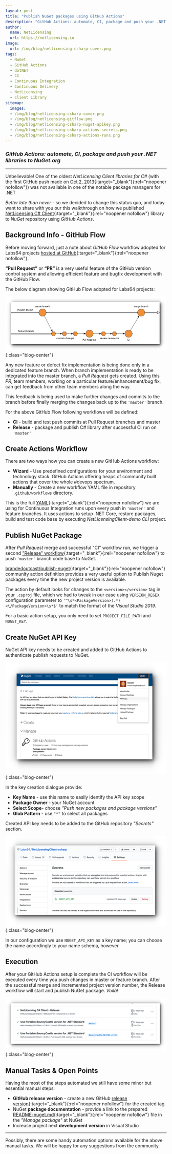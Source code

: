 ```yaml
---
layout: post
title: "Publish NuGet packages using GitHub Actions"
description: "GitHub Actions: automate, CI, package and push your .NET libraries to NuGet.org"
author:
  name: NetLicensing
  url: https://netlicensing.io
image:
  url: /img/blog/netlicensing-csharp-cover.png
tags:
  - NuGet
  - GitHub Actions
  - dotNET
  - CI
  - Continuous Integration
  - Continuous Delivery
  - NetLicensing
  - Client Library
sitemap:
  images:
  - /img/blog/netlicensing-csharp-cover.png
  - /img/blog/netlicensing-gitflow.png
  - /img/blog/netlicensing-csharp-nuget-apikey.png
  - /img/blog/netlicensing-csharp-actions-secrets.png
  - /img/blog/netlicensing-csharp-actions-runs.png
---
```


### *GitHub Actions: automate, CI, package and push your .NET libraries to NuGet.org*

---

Unbelievable! One of the oldest *NetLicensing Client libraries for C#* (with the first GitHub push made on [Oct 2, 2013](https://github.com/Labs64/NetLicensingClient-csharp/commit/9ea3942b0d986907cbf197c8673826aee5123d8a){:target="_blank"}{:rel="noopener nofollow"}) was not available in one of the notable package managers for .NET

*Better late than never* - so we decided to change this status quo, and today want to share with you our this walkthrough on how we published [NetLicensing C# Client](https://github.com/Labs64/NetLicensingClient-csharp){:target="_blank"}{:rel="noopener nofollow"} library to *NuGet* repository using *GitHub Actions*.

## Background Info - GitHub Flow

Before moving forward, just a note about *GitHub Flow* workflow adopted for Labs64 projects [hosted at GitHub](https://github.com/Labs64){:target="_blank"}{:rel="noopener nofollow"}.

**“Pull Request”** or **“PR”** is a very useful feature of the GitHub version control system and allowing efficient feature and bugfix development with the GitHub Flow.

The below diagram showing GitHub Flow adopted for Labs64 projects:

![GitHub Flow](/img/blog/netlicensing-gitflow.png "GitHub Flow"){:class="blog-center"}

Any new feature or defect fix implementation is being done only in a dedicated feature branch. When branch implementation is ready to be integrated into the master branch, a *Pull Request* gets created. Using this *PR*, team members, working on a particular feature/enhancement/bug fix, can get feedback from other team members along the way.

This feedback is being used to make further changes and commits to the branch before finally merging the changes back up to the `'master'` branch.

For the above GitHub Flow following workflows will be defined:

- **CI** - build and test push commits at Pull Request branches and master
- **Release** - package and publish C# library after successful CI run on `'master'`

## Create Actions Workflow

There are two ways how you can create a new GitHub Actions workflow:

 - **Wizard** - Use predefined configurations for your environment and technology stack. GitHub Actions offering heaps of community built actions that cover the whole #devops spectrum.
- **Manually** - Create a new workflow YAML file in repository `.github/workflows` directory.

This is the full [YAML](https://github.com/Labs64/NetLicensingClient-csharp/blob/master/.github/workflows/netlicensing-csharp-ci.yml){:target="_blank"}{:rel="noopener nofollow"} we are using for Continuous Integration runs upon every push in `'master'` and feature branches. It uses actions to setup .NET Core, restore packages, build and test code base by executing *NetLicensingClient-demo CLI* project.

<script src="https://gist.github.com/r-brown/9a4886e2e7f9c5ed1db81ef404e8dabd.js"></script>

## Publish NuGet Package

After *Pull Request* merge and successful "CI" workflow run, we trigger a second ["Release" workflow](https://github.com/Labs64/NetLicensingClient-csharp/blob/master/.github/workflows/netlicensing-csharp-release.yml){:target="_blank"}{:rel="noopener nofollow"} to push `'master'` branch code base to NuGet.

<script src="https://gist.github.com/r-brown/a2c61a4a764e7c22212129c015e04b72.js"></script>

[brandedoutcast/publish-nuget](https://github.com/marketplace/actions/publish-nuget){:target="_blank"}{:rel="noopener nofollow"} community action definition provides a very useful option to Publish Nuget packages every time the new project version is available.

The action by default looks for changes to the `<version></version>` tag in your `.csproj` file, which we had to tweak in our case using `VERSION_REGEX` configuration parameter to `'^\s*<PackageVersion>(.*)<\/PackageVersion>\s*$'` to match the format of the *Visual Studio 2019*.

For a basic action setup, you only need to set `PROJECT_FILE_PATH` and `NUGET_KEY`.

## Create NuGet API Key

NuGet API key needs to be created and added to GitHub Actions to authenticate publish requests to NuGet.

![NuGet API Key](/img/blog/netlicensing-csharp-nuget-apikey.png "NuGet API Key"){:class="blog-center"}

In the key creation dialogue provide:
- **Key Name** - use this name to easily identify the API key scope
- **Package Owner** - your NuGet account
- **Select Scope**- choose *"Push new packages and package versions"*
- **Glob Pattern** - use `"*"` to select all packages

Created API key needs to be added to the GitHub repository *"Secrets"* section.

![GitHub Secrets](/img/blog/netlicensing-csharp-actions-secrets.png "GitHub Secrets"){:class="blog-center"}

In our configuration we use `NUGET_API_KEY` as a key name; you can choose the name accordingly to your name schema, however.

## Execution

After your GitHub Actions setup is complete the CI workflow will be executed every time you push changes in master or feature branch.
After the successful merge and incremented project version number, the Release workflow will start and publish NuGet package. *Voilà!*

![GitHub Actions executions](/img/blog/netlicensing-csharp-actions-runs.png "GitHub Actions executions"){:class="blog-center"}

## Manual Tasks & Open Points

Having the most of the steps automated we still have some minor but essential manual steps:

- **GitHub release version** - create a new GitHub [release version](https://github.com/Labs64/NetLicensingClient-csharp/releases){:target="_blank"}{:rel="noopener nofollow"} for the created tag
- NuGet **package documentation** - provide a link to the prepared [README-nuget.md](https://github.com/Labs64/NetLicensingClient-csharp/blob/master/README-nuget.md){:target="_blank"}{:rel="noopener nofollow"} file in the *"Manage package"* at NuGet
- Increase project next **development version** in Visual Studio

---

Possibly, there are some handy automation options available for the above manual tasks. We will be happy for any suggestions from the community.
